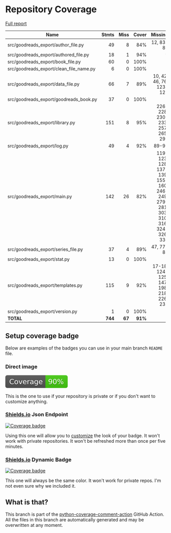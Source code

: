 # Repository Coverage

[Full report](https://htmlpreview.github.io/?https://github.com/andgineer/goodreads-export/blob/python-coverage-comment-action-data/htmlcov/index.html)

| Name                                       |    Stmts |     Miss |   Cover |   Missing |
|------------------------------------------- | -------: | -------: | ------: | --------: |
| src/goodreads\_export/author\_file.py      |       49 |        8 |     84% | 12, 83-89 |
| src/goodreads\_export/authored\_file.py    |       18 |        1 |     94% |         9 |
| src/goodreads\_export/book\_file.py        |       60 |        0 |    100% |           |
| src/goodreads\_export/clean\_file\_name.py |        6 |        0 |    100% |           |
| src/goodreads\_export/data\_file.py        |       66 |        7 |     89% |10, 42, 46, 76, 123-127 |
| src/goodreads\_export/goodreads\_book.py   |       37 |        0 |    100% |           |
| src/goodreads\_export/library.py           |      151 |        8 |     95% |226-228, 230-233, 257, 265, 292 |
| src/goodreads\_export/log.py               |       49 |        4 |     92% |     89-92 |
| src/goodreads\_export/main.py              |      142 |       26 |     82% |119-123, 128, 137-139, 155-160, 246-249, 279-281, 303, 310, 316, 324-326, 330 |
| src/goodreads\_export/series\_file.py      |       37 |        4 |     89% | 47, 77-83 |
| src/goodreads\_export/stat.py              |       13 |        0 |    100% |           |
| src/goodreads\_export/templates.py         |      115 |        9 |     92% |17-18, 124-125, 147, 198, 218, 226, 233 |
| src/goodreads\_export/version.py           |        1 |        0 |    100% |           |
|                                  **TOTAL** |  **744** |   **67** | **91%** |           |


## Setup coverage badge

Below are examples of the badges you can use in your main branch `README` file.

### Direct image

[![Coverage badge](https://raw.githubusercontent.com/andgineer/goodreads-export/python-coverage-comment-action-data/badge.svg)](https://htmlpreview.github.io/?https://github.com/andgineer/goodreads-export/blob/python-coverage-comment-action-data/htmlcov/index.html)

This is the one to use if your repository is private or if you don't want to customize anything.

### [Shields.io](https://shields.io) Json Endpoint

[![Coverage badge](https://img.shields.io/endpoint?url=https://raw.githubusercontent.com/andgineer/goodreads-export/python-coverage-comment-action-data/endpoint.json)](https://htmlpreview.github.io/?https://github.com/andgineer/goodreads-export/blob/python-coverage-comment-action-data/htmlcov/index.html)

Using this one will allow you to [customize](https://shields.io/endpoint) the look of your badge.
It won't work with private repositories. It won't be refreshed more than once per five minutes.

### [Shields.io](https://shields.io) Dynamic Badge

[![Coverage badge](https://img.shields.io/badge/dynamic/json?color=brightgreen&label=coverage&query=%24.message&url=https%3A%2F%2Fraw.githubusercontent.com%2Fandgineer%2Fgoodreads-export%2Fpython-coverage-comment-action-data%2Fendpoint.json)](https://htmlpreview.github.io/?https://github.com/andgineer/goodreads-export/blob/python-coverage-comment-action-data/htmlcov/index.html)

This one will always be the same color. It won't work for private repos. I'm not even sure why we included it.

## What is that?

This branch is part of the
[python-coverage-comment-action](https://github.com/marketplace/actions/python-coverage-comment)
GitHub Action. All the files in this branch are automatically generated and may be
overwritten at any moment.